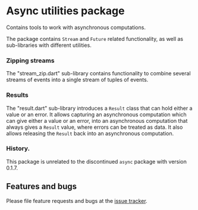 # Async utilities package

Contains tools to work with asynchronous computations.

The package contains `Stream` and `Future` related functionality,
as well as sub-libraries with different utilities.

### Zipping streams

The "stream_zip.dart" sub-library contains functionality
to combine several streams of events into a single stream of tuples of events.

### Results
The "result.dart" sub-library introduces a `Result` class that can hold either
a value or an error.
It allows capturing an asynchronous computation which can give either a value
or an error, into an asynchronous computation that always gives a `Result`
value, where errors can be treated as data.
It also allows releasing the `Result` back into an asynchronous computation.

### History.
This package is unrelated to the discontinued `async` package with version 0.1.7.

## Features and bugs

Please file feature requests and bugs at the [issue tracker][tracker].

[tracker]: https://github.com/dart-lang/async/issues
